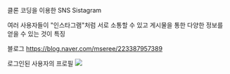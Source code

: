 클론 코딩을 이용한 SNS Sistagram

여러 사용자들이 "인스타그램"처럼 서로 소통할 수 있고 게시물을 통한 다양한 정보를 얻을 수 있는 것이 특징



블로그
https://blog.naver.com/mseree/223387957389


로그인된 사용자의 프로필
<img src="https://github.com/user-attachments/assets/a93a3dbb-8289-4903-a4bb-8554d3e3bee8" />
